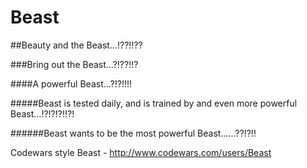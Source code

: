 # Beast

##Beauty and the Beast...!??!!??

###Bring out the Beast...?!??!!?

####A powerful Beast...?!?!!!!

#####Beast is tested daily, and is trained by and even more powerful Beast...!?!?!?!!?!

######Beast wants to be the most powerful Beast......??!?!!

Codewars style Beast - http://www.codewars.com/users/Beast
